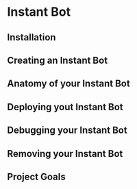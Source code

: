# Instant Bot

## Installation

## Creating an Instant Bot

## Anatomy of your Instant Bot

## Deploying yout Instant Bot

## Debugging your Instant Bot

## Removing your Instant Bot

## Project Goals
